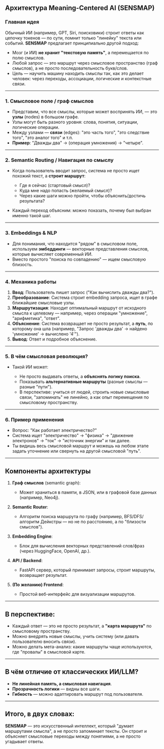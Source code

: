 ## **Архитектура Meaning-Centered AI (SENSMAP)**

### **Главная идея**

Обычный ИИ (например, GPT, Siri, поисковики) строит ответы как цепочку токенов — по сути, помнит только "линейку" текста или событий.
**SENSMAP** предлагает принципиально другой подход:

* Мозг (и ИИ) **не хранит "текстовую память"**, а перемещается по полю смыслов.
* Любой запрос — это маршрут через смысловое пространство (граф смыслов), а не просто последовательность букв/слов.
* Цель — научить машину находить смыслы так, как это делает человек: через переходы, ассоциации, логические и контекстные связи.

---

### **1. Смысловое поле / граф смыслов**

* Представим, что все смыслы, которые может воспринять ИИ, — это **узлы** (nodes) в большом графе.
* Узлы могут быть разного уровня: слова, понятия, ситуации, логические операции.
* Между узлами — **связи** (edges): "это часть того", "это следствие того", "это аналог того" и т.п.
* **Пример**:
  "Дважды два" → (операция умножения) → "четыре".

---

### **2. Semantic Routing / Навигация по смыслу**

* Когда пользователь вводит запрос, система не просто ищет похожий текст, а **строит маршрут**:

  * Где я сейчас (стартовый смысл)?
  * Куда мне надо попасть (желаемый смысл)?
  * Через какие шаги можно пройти, чтобы объяснить/достичь результата?
* Каждый переход объясним: можно показать, почему был выбран именно такой шаг.

---

### **3. Embeddings & NLP**

* Для понимания, что находится "рядом" в смысловом поле, используем **эмбеддинги** — векторные представления смыслов, которые вычисляет современный ИИ.
* Вместо простого "поиска по совпадению" — ищем смысловую близость.

---

### **4. Механика работы**

1. **Ввод**: Пользователь пишет запрос ("Как вычислить дважды два?").
2. **Преобразование**: Система строит embedding запроса, ищет в графе ближайшие смысловые узлы.
3. **Маршрутизация**: Находит оптимальный маршрут от исходного смысла к целевому — например, через операции "умножение", "арифметика", "ответ".
4. **Объяснение**: Система возвращает не просто результат, а **путь**, по которому она шла (например,
   "Запрос 'дважды два' → найдено 'умножение' → вычислено '4'").
5. **Вывод**: Ответ и подробное объяснение.

---

### **5. В чём смысловая революция?**

* Такой ИИ может:

  * Не просто выдавать ответы, а **объяснять логику поиска**.
  * Показывать **альтернативные маршруты** (разные смыслы — разные "пути").
  * В перспективе: учиться от людей, строить новые смысловые связи, "запоминать" не линейно, а как опыт перемещения по смысловому пространству.

---

### **6. Пример применения**

* Вопрос: "Как работает электричество?"
* Система ищет "электричество" → "физика" → "движение электронов" → "ток" → "источник энергии" и так далее.
* Ты видишь весь смысловой маршрут и можешь на любом этапе задать уточнение или свернуть на другой смысловой "путь".

---

## **Компоненты архитектуры**

1. **Граф смыслов** (semantic graph):

   * Может храниться в памяти, в JSON, или в графовой базе данных (например, Neo4j).
2. **Semantic Router**:

   * Алгоритм поиска маршрута по графу (например, BFS/DFS/алгоритм Дейкстры — но не по расстоянию, а по "близости смыслов").
3. **Embedding Engine**:

   * Блок для вычисления векторных представлений слов/фраз (через HuggingFace, OpenAI, др.).
4. **API / Backend**:

   * FastAPI сервер, который принимает запросы, строит маршруты, возвращает результат.
5. **(По желанию) Frontend**:

   * Простой веб-интерфейс для визуализации маршрутов.

---

## **В перспективе:**

* Каждый ответ — это не просто результат, а **"карта маршрута"** по смысловому пространству.
* Можно внедрять новые смыслы, учить систему (или давать пользователю вносить связи).
* Можно делать мета-анализ: какие маршруты чаще используются, где "провалы" в смысловой карте.

---

## **В чём отличие от классических ИИ/LLM?**

* **Не линейная память, а смысловая навигация**.
* **Прозрачность логики** — видны все шаги.
* **Гибкость** — можно адаптировать маршрут под пользователя.

---

## **Итого, в двух словах:**

**SENSMAP** — это искусственный интеллект, который "думает маршрутами смысла", а не просто запоминает тексты.
Он строит и объясняет смысловые переходы между понятиями, а не просто угадывает ответы.
